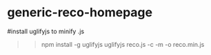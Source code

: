 # generic-reco-homepage

#install uglifyjs to minify .js
>> npm install -g uglifyjs
>> uglifyjs reco.js -c -m -o reco.min.js


